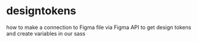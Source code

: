 # designtokens
how to make a connection to Figma file via Figma API to get design tokens and create variables in our sass
